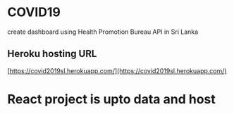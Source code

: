 # COVID19
create dashboard using Health Promotion Bureau API in Sri Lanka

## Heroku hosting URL
[https://covid2019sl.herokuapp.com/](https://covid2019sl.herokuapp.com/)

# React project is upto data and host

